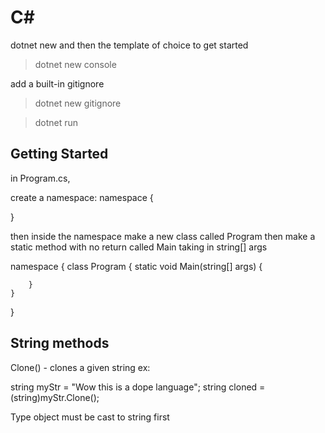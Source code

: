 # C#

dotnet new and then the template of choice to get started

> dotnet new console 


add a built-in gitignore
> dotnet new gitignore


> dotnet run

## Getting Started 
in Program.cs,

create a namespace:
namespace <whatever> 
{

}


then inside the namespace make a new class called Program
then make a static method with no return called Main taking in string[] args

namespace <whatever> 
{
    class Program
    {
        static void Main(string[] args)
        {

        }
    }
}


## String methods
Clone() - clones a given string ex:
 
string myStr = "Wow this is a dope language";
string cloned = (string)myStr.Clone();


Type object must be cast to string first


